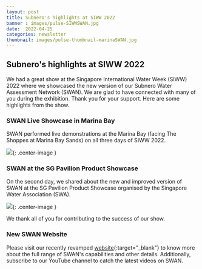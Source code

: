 ```yaml
---
layout: post
title: Subnero's highlights at SIWW 2022
banner : images/pulse-SIWWSWAN.jpg
date:  2022-04-25
categories: newsletter
thumbnail: images/pulse-thumbnail-marinaSWAN.jpg
---
```


## Subnero's highlights at SIWW 2022

We had a great show at the Singapore International Water Week (SIWW) 2022 where we showcased the new version of our Subnero Water Assessment Network (SWAN). We are glad to have connected with many of you during the exhibition. Thank you for your support. Here are some highlights from the show.

### SWAN Live Showcase in Marina Bay

SWAN performed live demonstrations at the Marina Bay (facing The Shoppes at Marina Bay Sands) on all three days of SIWW 2022. 

![]({{site.baseurl}}/images/pulse-marinaSWAN.jpg){: .center-image  }

### SWAN at the SG Pavilion Product Showcase

On the second day, we shared about the new and improved version of SWAN at the SG Pavilion Product Showcase organised by the Singapore Water Association (SWA).

![]({{site.baseurl}}/images/pulse-SIWWpresentation.jpg){: .center-image  }

We thank all of you for contributing to the success of our show.

### New SWAN Website

Please visit our recently revamped [website](https://subnero.com/products/swan){:target="_blank"} to know more about the full range of SWAN's capabilities and other details. Additionally, subscribe to our YouTube channel to catch the latest videos on SWAN.
